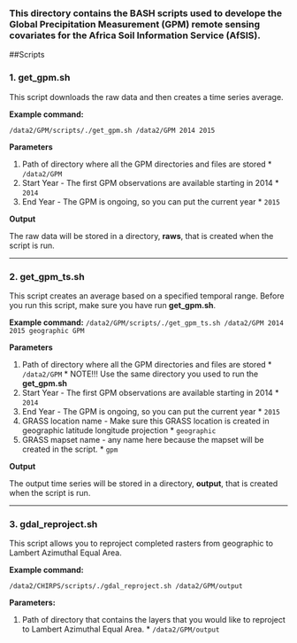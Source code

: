 ### This directory contains the BASH scripts used to develope the Global Precipitation Measurement (GPM) remote sensing covariates for the Africa Soil Information Service (AfSIS).

##Scripts
### 1. **get_gpm.sh**

This script downloads the raw data and then creates a time series average.

**Example command:**

``/data2/GPM/scripts/./get_gpm.sh /data2/GPM 2014 2015``

**Parameters**

  1. Path of directory where all the GPM directories and files are stored
    * ``/data2/GPM``
  2. Start Year - The first GPM observations are available starting in 2014
    * ``2014``
  3. End Year - The GPM is ongoing, so you can put the current year
    * ``2015``

**Output**

The raw data will be stored in a directory, **raws**, that is created when the script is run.

---
### 2. **get_gpm_ts.sh**

This script creates an average based on a specified temporal range. Before you run this script, make sure you have run **get_gpm.sh**.

**Example command:**
``/data2/GPM/scripts/./get_gpm_ts.sh /data2/GPM 2014 2015 geographic GPM``


**Parameters**

  1. Path of directory where all the GPM directories and files are stored
    * ``/data2/GPM``
    * NOTE!!! Use the same directory you used to run the **get_gpm.sh**
  2. Start Year - The first GPM observations are available starting in 2014
    * ``2014``
  3. End Year - The GPM is ongoing, so you can put the current year
    * ``2015``
  4. GRASS location name - Make sure this GRASS location is created in geographic latitude longitude projection
    * ``geographic``
  5. GRASS mapset name - any name here because the mapset will be created in the script.
    * ``gpm``

 **Output**

 The output time series will be stored in a directory, **output**, that is created when the script is run.

 ---
### 3. **gdal_reproject.sh**<br/>
This script allows you to reproject completed rasters from geographic to Lambert Azimuthal Equal Area.

**Example command:**

``
/data2/CHIRPS/scripts/./gdal_reproject.sh /data2/GPM/output
``

**Parameters:**

  1. Path of directory that contains the layers that you would like to reproject to Lambert Azimuthal Equal Area.
    * ``/data2/GPM/output``
